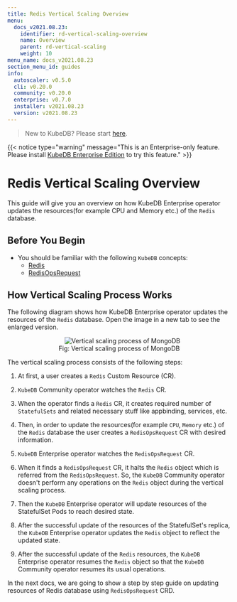 ```yaml
---
title: Redis Vertical Scaling Overview
menu:
  docs_v2021.08.23:
    identifier: rd-vertical-scaling-overview
    name: Overview
    parent: rd-vertical-scaling
    weight: 10
menu_name: docs_v2021.08.23
section_menu_id: guides
info:
  autoscaler: v0.5.0
  cli: v0.20.0
  community: v0.20.0
  enterprise: v0.7.0
  installer: v2021.08.23
  version: v2021.08.23
---
```


> New to KubeDB? Please start [here](/docs/v2021.08.23/README).

{{< notice type="warning" message="This is an Enterprise-only feature. Please install [KubeDB Enterprise Edition](/docs/v2021.08.23/setup/install/enterprise) to try this feature." >}}

# Redis Vertical Scaling Overview

This guide will give you an overview on how KubeDB Enterprise operator updates the resources(for example CPU and Memory etc.) of the `Redis` database.

## Before You Begin

- You should be familiar with the following `KubeDB` concepts:
  - [Redis](/docs/v2021.08.23/guides/redis/concepts/redis)
  - [RedisOpsRequest](/docs/v2021.08.23/guides/redis/concepts/opsrequest)

## How Vertical Scaling Process Works

The following diagram shows how KubeDB Enterprise operator updates the resources of the `Redis` database. Open the image in a new tab to see the enlarged version.

<figure align="center">
  <img alt="Vertical scaling process of MongoDB" src="/docs/v2021.08.23/images/day-2-operation/mongodb/mg-vertical-scaling.svg">
<figcaption align="center">Fig: Vertical scaling process of MongoDB</figcaption>
</figure>

The vertical scaling process consists of the following steps:

1. At first, a user creates a `Redis` Custom Resource (CR).

2. `KubeDB` Community operator watches the `Redis` CR.

3. When the operator finds a `Redis` CR, it creates required number of `StatefulSets` and related necessary stuff like appbinding, services, etc.

4. Then, in order to update the resources(for example `CPU`, `Memory` etc.) of the `Redis` database the user creates a `RedisOpsRequest` CR with desired information.

5. `KubeDB` Enterprise operator watches the `RedisOpsRequest` CR.

6. When it finds a `RedisOpsRequest` CR, it halts the `Redis` object which is referred from the `RedisOpsRequest`. So, the `KubeDB` Community operator doesn't perform any operations on the `Redis` object during the vertical scaling process.  

7. Then the `KubeDB` Enterprise operator will update resources of the StatefulSet Pods to reach desired state.

8. After the successful update of the resources of the StatefulSet's replica, the `KubeDB` Enterprise operator updates the `Redis` object to reflect the updated state.

9. After the successful update  of the `Redis` resources, the `KubeDB` Enterprise operator resumes the `Redis` object so that the `KubeDB` Community operator resumes its usual operations.

In the next docs, we are going to show a step by step guide on updating resources of Redis database using `RedisOpsRequest` CRD.